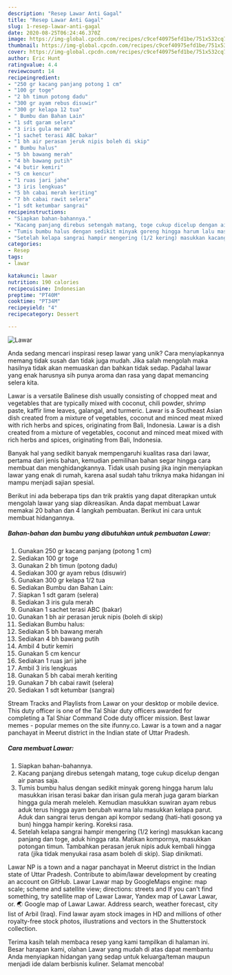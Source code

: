 ```yaml
---
description: "Resep Lawar Anti Gagal"
title: "Resep Lawar Anti Gagal"
slug: 1-resep-lawar-anti-gagal
date: 2020-08-25T06:24:46.370Z
image: https://img-global.cpcdn.com/recipes/c9cef40975efd1be/751x532cq70/lawar-foto-resep-utama.jpg
thumbnail: https://img-global.cpcdn.com/recipes/c9cef40975efd1be/751x532cq70/lawar-foto-resep-utama.jpg
cover: https://img-global.cpcdn.com/recipes/c9cef40975efd1be/751x532cq70/lawar-foto-resep-utama.jpg
author: Eric Hunt
ratingvalue: 4.4
reviewcount: 14
recipeingredient:
- "250 gr kacang panjang potong 1 cm"
- "100 gr toge"
- "2 bh timun potong dadu"
- "300 gr ayam rebus disuwir"
- "300 gr kelapa 12 tua"
- " Bumbu dan Bahan Lain"
- "1 sdt garam selera"
- "3 iris gula merah"
- "1 sachet terasi ABC bakar"
- "1 bh air perasan jeruk nipis boleh di skip"
- " Bumbu halus"
- "5 bh bawang merah"
- "4 bh bawang putih"
- "4 butir kemiri"
- "5 cm kencur"
- "1 ruas jari jahe"
- "3 iris lengkuas"
- "5 bh cabai merah keriting"
- "7 bh cabai rawit selera"
- "1 sdt ketumbar sangrai"
recipeinstructions:
- "Siapkan bahan-bahannya."
- "Kacang panjang direbus setengah matang, toge cukup dicelup dengan air panas saja."
- "Tumis bumbu halus dengan sedikit minyak goreng hingga harum lalu masukkan irisan terasi bakar dan irisan gula merah juga garam biarkan hingga gula merah meleleh. Kemudian masukkan suwiran ayam rebus aduk terus hingga ayam berubah warna lalu masukkan kelapa parut. Aduk dan sangrai terus dengan api kompor sedang (hati-hati gosong ya bun) hingga hampir kering. Koreksi rasa."
- "Setelah kelapa sangrai hampir mengering (1/2 kering) masukkan kacang panjang dan toge, aduk hingga rata. Matikan kompornya, masukkan potongan timun. Tambahkan perasan jeruk nipis aduk kembali hingga rata (jika tidak menyukai rasa asam boleh di skip). Siap dinikmati."
categories:
- Resep
tags:
- lawar

katakunci: lawar 
nutrition: 190 calories
recipecuisine: Indonesian
preptime: "PT40M"
cooktime: "PT34M"
recipeyield: "4"
recipecategory: Dessert

---
```



![Lawar](https://img-global.cpcdn.com/recipes/c9cef40975efd1be/751x532cq70/lawar-foto-resep-utama.jpg)

Anda sedang mencari inspirasi resep lawar yang unik? Cara menyiapkannya memang tidak susah dan tidak juga mudah. Jika salah mengolah maka hasilnya tidak akan memuaskan dan bahkan tidak sedap. Padahal lawar yang enak harusnya sih punya aroma dan rasa yang dapat memancing selera kita.

Lawar is a versatile Balinese dish usually consisting of chopped meat and vegetables that are typically mixed with coconut, chili powder, shrimp paste, kaffir lime leaves, galangal, and turmeric. Lawar is a Southeast Asian dish created from a mixture of vegetables, coconut and minced meat mixed with rich herbs and spices, originating from Bali, Indonesia. Lawar is a dish created from a mixture of vegetables, coconut and minced meat mixed with rich herbs and spices, originating from Bali, Indonesia.

Banyak hal yang sedikit banyak mempengaruhi kualitas rasa dari lawar, pertama dari jenis bahan, kemudian pemilihan bahan segar hingga cara membuat dan menghidangkannya. Tidak usah pusing jika ingin menyiapkan lawar yang enak di rumah, karena asal sudah tahu triknya maka hidangan ini mampu menjadi sajian spesial.


Berikut ini ada beberapa tips dan trik praktis yang dapat diterapkan untuk mengolah lawar yang siap dikreasikan. Anda dapat membuat Lawar memakai 20 bahan dan 4 langkah pembuatan. Berikut ini cara untuk membuat hidangannya.

<!--inarticleads1-->

##### Bahan-bahan dan bumbu yang dibutuhkan untuk pembuatan Lawar:

1. Gunakan 250 gr kacang panjang (potong 1 cm)
1. Sediakan 100 gr toge
1. Gunakan 2 bh timun (potong dadu)
1. Sediakan 300 gr ayam rebus (disuwir)
1. Gunakan 300 gr kelapa 1/2 tua
1. Sediakan  Bumbu dan Bahan Lain:
1. Siapkan 1 sdt garam (selera)
1. Sediakan 3 iris gula merah
1. Gunakan 1 sachet terasi ABC (bakar)
1. Gunakan 1 bh air perasan jeruk nipis (boleh di skip)
1. Sediakan  Bumbu halus:
1. Sediakan 5 bh bawang merah
1. Sediakan 4 bh bawang putih
1. Ambil 4 butir kemiri
1. Gunakan 5 cm kencur
1. Sediakan 1 ruas jari jahe
1. Ambil 3 iris lengkuas
1. Gunakan 5 bh cabai merah keriting
1. Gunakan 7 bh cabai rawit (selera)
1. Sediakan 1 sdt ketumbar (sangrai)


Stream Tracks and Playlists from Lawar on your desktop or mobile device. This duty officer is one of the Tal Shiar duty officers awarded for completing a Tal Shiar Command Code duty officer mission. Best lawar memes - popular memes on the site ifunny.co. Lawar is a town and a nagar panchayat in Meerut district in the Indian state of Uttar Pradesh. 

<!--inarticleads2-->

##### Cara membuat Lawar:

1. Siapkan bahan-bahannya.
1. Kacang panjang direbus setengah matang, toge cukup dicelup dengan air panas saja.
1. Tumis bumbu halus dengan sedikit minyak goreng hingga harum lalu masukkan irisan terasi bakar dan irisan gula merah juga garam biarkan hingga gula merah meleleh. Kemudian masukkan suwiran ayam rebus aduk terus hingga ayam berubah warna lalu masukkan kelapa parut. Aduk dan sangrai terus dengan api kompor sedang (hati-hati gosong ya bun) hingga hampir kering. Koreksi rasa.
1. Setelah kelapa sangrai hampir mengering (1/2 kering) masukkan kacang panjang dan toge, aduk hingga rata. Matikan kompornya, masukkan potongan timun. Tambahkan perasan jeruk nipis aduk kembali hingga rata (jika tidak menyukai rasa asam boleh di skip). Siap dinikmati.


Lawar NP is a town and a nagar panchayat in Meerut district in the Indian state of Uttar Pradesh. Contribute to abim/lawar development by creating an account on GitHub. Lawar Lawar map by GoogleMaps engine: map scale; scheme and satellite view; directions: streets and If you can&#39;t find something, try satellite map of Lawar Lawar, Yandex map of Lawar Lawar, or. 🌏 Google map of Lawar Lawar. Address search, weather forecast, city list of Arbil (Iraq). Find lawar ayam stock images in HD and millions of other royalty-free stock photos, illustrations and vectors in the Shutterstock collection. 

Terima kasih telah membaca resep yang kami tampilkan di halaman ini. Besar harapan kami, olahan Lawar yang mudah di atas dapat membantu Anda menyiapkan hidangan yang sedap untuk keluarga/teman maupun menjadi ide dalam berbisnis kuliner. Selamat mencoba!
